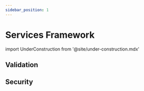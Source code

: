 ```yaml
---
sidebar_position: 1
---
```


# Services Framework

import UnderConstruction from  '@site/under-construction.mdx'

<UnderConstruction />

## Validation
## Security